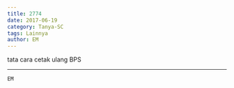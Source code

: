```yaml
---
title: 2774
date: 2017-06-19
category: Tanya-SC
tags: Lainnya
author: EM
---
```


tata cara cetak ulang BPS

---



`EM`

